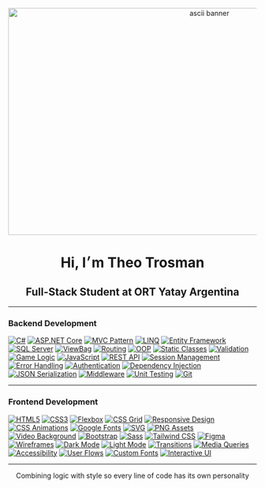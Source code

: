 <p align="center">
  <img src="![1752271295655](https://github.com/user-attachments/assets/1928717e-1ca8-4751-bd0d-681b9c121e61)" width="800" height="460" alt="ascii banner"/>
</p>

<h1 align="center">Hi, I׳m Theo Trosman</h1>
<h2 align="center">Full-Stack Student at ORT Yatay Argentina</h2> 

--- 

### Backend Development

[![C#](https://img.shields.io/badge/C%23-cfc5b2?style=for-the-badge&logo=csharp&logoColor=87cfe5)]() 
[![ASP.NET Core](https://img.shields.io/badge/ASP.NET%20Core-e5dcb6?style=for-the-badge&logo=dotnet&logoColor=79c7e8)]() 
[![MVC Pattern](https://img.shields.io/badge/MVC-cfc5b2?style=for-the-badge&logo=visualstudiocode&logoColor=87cfe5)]() 
[![LINQ](https://img.shields.io/badge/LINQ-e5dcb6?style=for-the-badge&logo=codewars&logoColor=79c7e8)]() 
[![Entity Framework](https://img.shields.io/badge/Entity%20Framework-cfc5b2?style=for-the-badge&logo=dotnet&logoColor=87cfe5)]() 
[![SQL Server](https://img.shields.io/badge/SQL%20Server-e5dcb6?style=for-the-badge&logo=microsoftsqlserver&logoColor=79c7e8)]() 
[![ViewBag](https://img.shields.io/badge/ViewBag-cfc5b2?style=for-the-badge&logo=data&logoColor=87cfe5)]() 
[![Routing](https://img.shields.io/badge/Routing-e5dcb6?style=for-the-badge&logo=github&logoColor=79c7e8)]() 
[![OOP](https://img.shields.io/badge/OOP-cfc5b2?style=for-the-badge&logo=abstract&logoColor=87cfe5)]() 
[![Static Classes](https://img.shields.io/badge/Static%20Classes-e5dcb6?style=for-the-badge&logo=circle&logoColor=79c7e8)]() 
[![Validation](https://img.shields.io/badge/Validation-cfc5b2?style=for-the-badge&logo=check&logoColor=87cfe5)]() 
[![Game Logic](https://img.shields.io/badge/Game%20Logic-e5dcb6?style=for-the-badge&logo=joystick&logoColor=79c7e8)]() 
[![JavaScript](https://img.shields.io/badge/JavaScript-cfc5b2?style=for-the-badge&logo=javascript&logoColor=87cfe5)]() 
[![REST API](https://img.shields.io/badge/REST%20API-e5dcb6?style=for-the-badge&logo=cloud&logoColor=79c7e8)]() 
[![Session Management](https://img.shields.io/badge/Session%20Management-cfc5b2?style=for-the-badge&logo=session&logoColor=87cfe5)]() 
[![Error Handling](https://img.shields.io/badge/Error%20Handling-e5dcb6?style=for-the-badge&logo=bug&logoColor=79c7e8)]() 
[![Authentication](https://img.shields.io/badge/Authentication-cfc5b2?style=for-the-badge&logo=unlock&logoColor=87cfe5)]() 
[![Dependency Injection](https://img.shields.io/badge/Dependency%20Injection-e5dcb6?style=for-the-badge&logo=syringe&logoColor=79c7e8)]() 
[![JSON Serialization](https://img.shields.io/badge/JSON%20Serialization-cfc5b2?style=for-the-badge&logo=json&logoColor=87cfe5)]() 
[![Middleware](https://img.shields.io/badge/Middleware-e5dcb6?style=for-the-badge&logo=microsoft&logoColor=79c7e8)]() 
[![Unit Testing](https://img.shields.io/badge/Unit%20Testing-cfc5b2?style=for-the-badge&logo=testtube&logoColor=87cfe5)]() 
[![Git](https://img.shields.io/badge/Git-e5dcb6?style=for-the-badge&logo=git&logoColor=79c7e8)]()

---

### Frontend Development

[![HTML5](https://img.shields.io/badge/HTML5-cfc5b2?style=for-the-badge&logo=html5&logoColor=87cfe5)]() 
[![CSS3](https://img.shields.io/badge/CSS3-e5dcb6?style=for-the-badge&logo=css3&logoColor=79c7e8)]() 
[![Flexbox](https://img.shields.io/badge/Flexbox-cfc5b2?style=for-the-badge&logo=css3&logoColor=87cfe5)]() 
[![CSS Grid](https://img.shields.io/badge/CSS%20Grid-e5dcb6?style=for-the-badge&logo=csswizardry&logoColor=79c7e8)]() 
[![Responsive Design](https://img.shields.io/badge/Responsive%20Design-cfc5b2?style=for-the-badge&logo=responsive&logoColor=87cfe5)]() 
[![CSS Animations](https://img.shields.io/badge/CSS%20Animations-e5dcb6?style=for-the-badge&logo=css3&logoColor=79c7e8)]() 
[![Google Fonts](https://img.shields.io/badge/Google%20Fonts-cfc5b2?style=for-the-badge&logo=google&logoColor=87cfe5)]() 
[![SVG](https://img.shields.io/badge/SVG-e5dcb6?style=for-the-badge&logo=svg&logoColor=79c7e8)]() 
[![PNG Assets](https://img.shields.io/badge/PNG-cfc5b2?style=for-the-badge&logo=file-image&logoColor=87cfe5)]() 
[![Video Background](https://img.shields.io/badge/Video%20Background-e5dcb6?style=for-the-badge&logo=video&logoColor=79c7e8)]() 
[![Bootstrap](https://img.shields.io/badge/Bootstrap-cfc5b2?style=for-the-badge&logo=bootstrap&logoColor=87cfe5)]() 
[![Sass](https://img.shields.io/badge/Sass-e5dcb6?style=for-the-badge&logo=sass&logoColor=79c7e8)]() 
[![Tailwind CSS](https://img.shields.io/badge/TailwindCSS-cfc5b2?style=for-the-badge&logo=tailwindcss&logoColor=87cfe5)]() 
[![Figma](https://img.shields.io/badge/Figma-e5dcb6?style=for-the-badge&logo=figma&logoColor=79c7e8)]() 
[![Wireframes](https://img.shields.io/badge/Wireframes-cfc5b2?style=for-the-badge&logo=simpleicons&logoColor=87cfe5)]() 
[![Dark Mode](https://img.shields.io/badge/Dark%20Mode-e5dcb6?style=for-the-badge&logo=moon&logoColor=79c7e8)]() 
[![Light Mode](https://img.shields.io/badge/Light%20Mode-cfc5b2?style=for-the-badge&logo=sun&logoColor=87cfe5)]() 
[![Transitions](https://img.shields.io/badge/Transitions-e5dcb6?style=for-the-badge&logo=transition&logoColor=79c7e8)]() 
[![Media Queries](https://img.shields.io/badge/Media%20Queries-cfc5b2?style=for-the-badge&logo=css3&logoColor=87cfe5)]() 
[![Accessibility](https://img.shields.io/badge/Accessibility-e5dcb6?style=for-the-badge&logo=accessibility&logoColor=79c7e8)]() 
[![User Flows](https://img.shields.io/badge/User%20Flows-cfc5b2?style=for-the-badge&logo=user&logoColor=87cfe5)]() 
[![Custom Fonts](https://img.shields.io/badge/Custom%20Fonts-e5dcb6?style=for-the-badge&logo=font&logoColor=79c7e8)]() 
[![Interactive UI](https://img.shields.io/badge/Interactive%20UI-cfc5b2?style=for-the-badge&logo=interactive&logoColor=87cfe5)]()

---

<p align="center">
Combining logic with style so every line of code has its own personality
</p>
